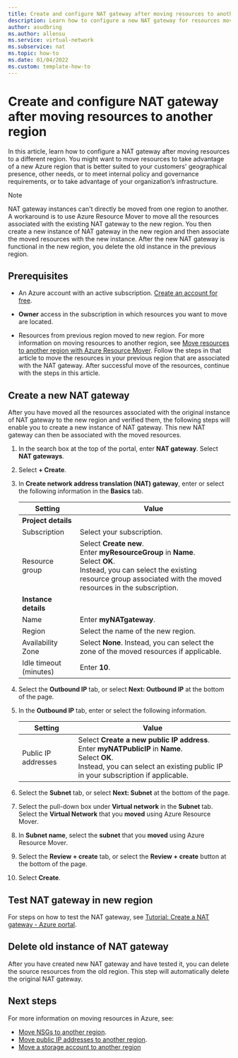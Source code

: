 ```yaml
---
title: Create and configure NAT gateway after moving resources to another region
description: Learn how to configure a new NAT gateway for resources moved to another region.
author: asudbring
ms.author: allensu
ms.service: virtual-network
ms.subservice: nat
ms.topic: how-to
ms.date: 01/04/2022
ms.custom: template-how-to
---
```


# Create and configure NAT gateway after moving resources to another region

In this article, learn how to configure a NAT gateway after moving resources to a different region. You might want to move resources to take advantage of a new Azure region that is better suited to your customers' geographical presence, other needs, or to meet internal policy and governance requirements, or to take advantage of your organization’s infrastructure.  

> [!NOTE]
> NAT gateway instances can't directly be moved from one region to another. A workaround is to use Azure Resource Mover to move all the resources associated with the existing NAT gateway to the new region. You then create a new instance of NAT gateway in the new region and then associate the moved resources with the new instance. After the new NAT gateway is functional in the new region, you delete the old instance in the previous region.  

## Prerequisites

- An Azure account with an active subscription. [Create an account for free](https://azure.microsoft.com/free/?WT.mc_id=A261C142F).

- **Owner** access in the subscription in which resources you want to move are located. 

- Resources from previous region moved to new region. For more information on moving resources to another region, see [Move resources to another region with Azure Resource Mover](../../resource-mover/move-region-within-resource-group.md). Follow the steps in that article to move the resources in your previous region that are associated with the NAT gateway. After successful move of the resources, continue with the steps in this article.

## Create a new NAT gateway

After you have moved all the resources associated with the original instance of NAT gateway to the new region and verified them, the following steps will enable you to create a new instance of NAT gateway. This new NAT gateway can then be associated with the moved resources. 

1. In the search box at the top of the portal, enter **NAT gateway**. Select **NAT gateways**.

2. Select **+ Create**.

3. In **Create network address translation (NAT) gateway**, enter or select the following information in the **Basics** tab.

    | Setting | Value |
    | ------- | ----- |
    | **Project details** |   |
    | Subscription | Select your subscription. |
    | Resource group | Select **Create new**. </br> Enter **myResourceGroup** in **Name**. </br> Select **OK**. </br> Instead, you can select the existing resource group associated with the moved resources in the subscription. |
    | **Instance details** |   |
    | Name | Enter **myNATgateway**. |
    | Region | Select the name of the new region. |
    | Availability Zone | Select **None**. Instead, you can select the zone of the moved resources if applicable. |
    | Idle timeout (minutes) | Enter **10**. |

4. Select the **Outbound IP** tab, or select **Next: Outbound IP** at the bottom of the page.

5. In the **Outbound IP** tab, enter or select the following information.

    | Setting | Value |
    | ------- | ----- |
    | Public IP addresses | Select **Create a new public IP address**. </br> Enter **myNATPublicIP** in **Name**. </br> Select **OK**. </br> Instead, you can select an existing public IP in your subscription if applicable. |

6. Select the **Subnet** tab, or select **Next: Subnet** at the bottom of the page.

7. Select the pull-down box under **Virtual network** in the **Subnet** tab. Select the **Virtual Network** that you **moved** using Azure Resource Mover.

8. In **Subnet name**, select the **subnet** that you **moved** using Azure Resource Mover.

9. Select the **Review + create** tab, or select the **Review + create** button at the bottom of the page.

10. Select **Create**.

## Test NAT gateway in new region

For steps on how to test the NAT gateway, see [Tutorial: Create a NAT gateway - Azure portal](tutorial-create-nat-gateway-portal.md#test-nat-gateway).

## Delete old instance of NAT gateway 

After you have created new NAT gateway and have tested it, you can delete the source resources from the old region. This step will automatically delete the original NAT gateway. 

## Next steps

For more information on moving resources in Azure, see:

- [Move NSGs to another region](../move-across-regions-nsg-portal.md).
- [Move public IP addresses to another region](../move-across-regions-publicip-portal.md).
- [Move a storage account to another region](../../storage/common/storage-account-move.md?tabs=azure-portal)



